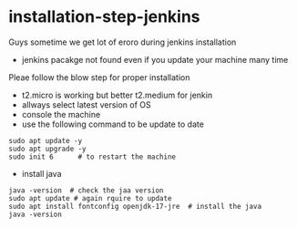 # installation-step-jenkins

Guys sometime we get lot of  eroro during jenkins installation
- jenkins pacakge not found even if you update your machine many time


Pleae follow the blow step for proper installation 
- t2.micro is working but better t2.medium for jenkin
- allways select latest version of OS
- console the machine
- use the following command to be update to date
```git
sudo apt update -y
sudo apt upgrade -y
sudo init 6      # to restart the machine 
```
- install  java
```git
java -version  # check the jaa version
sudo apt update # again rquire to update
sudo apt install fontconfig openjdk-17-jre  # install the java
java -version 
```
